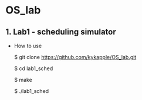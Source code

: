 # OS_lab

## 1. Lab1 - scheduling simulator

- How to use

  $ git clone https://github.com/kykapple/OS_lab.git

  $ cd lab1_sched
  
  $ make
  
  $ ./lab1_sched
